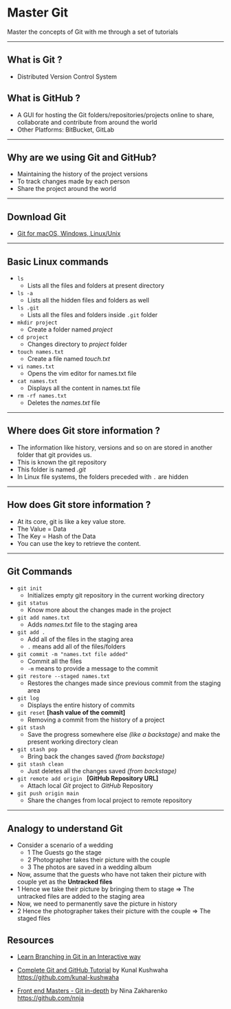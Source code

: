 # Master Git

Master the concepts of Git with me through a set of tutorials


---


## What is Git ?

- Distributed Version Control System


## What is GitHub ?

- A GUI for hosting the Git folders/repositories/projects online to share, collaborate and contribute from around the world
- Other Platforms: BitBucket, GitLab

---


## Why are we using Git and GitHub?

- Maintaining the history of the project versions
- To track changes made by each person
- Share the project around the world


---


## Download Git

- [Git for macOS, Windows, Linux/Unix](https://git-scm.com/downloads)


---


## Basic Linux commands

- `ls`
	- Lists all the files and folders at present directory
- `ls -a`
	- Lists all the hidden files and folders as well
- `ls .git`
	- Lists all the files and folders inside `.git` folder
- `mkdir project`
	- Create a folder named *project*
- `cd project`
	- Changes directory to *project* folder
- `touch names.txt`
	- Create a file named *touch.txt*
- `vi names.txt`
	- Opens the vim editor for names.txt file
- `cat names.txt`
	- Displays all the content in names.txt file
- `rm -rf names.txt`
	- Deletes the *names.txt* file

---


## Where does Git store information ?

- The information like history, versions and so on are stored in another folder that git provides us.
- This is known the git repository
- This folder is named *.git*
- In Linux file systems, the folders preceded with `.` are hidden


---


## How does Git store information ?

- At its core, git is like a key value store.
- The Value = Data
- The Key = Hash of the Data
- You can use the key to retrieve the content.

---


## Git Commands

- `git init`
	- Initializes empty git repository in the current working directory
- `git status`
	- Know more about the changes made in the project
- `git add names.txt`
	- Adds *names.txt* file to the staging area
- `git add .`
	- Add all of the files in the staging area
	- `.` means add all of the files/folders
- `git commit -m "names.txt file added"`
	- Commit all the files 
	- `-m` means to provide a message to the commit
- `git restore --staged names.txt`
	- Restores the changes made since previous commit from the staging area
- `git log`
	- Displays the entire history of commits
- `git reset` **[hash value of the commit]**
	- Removing a commit from the history of a project
- `git stash`
	- Save the progress somewhere else *(like a backstage)* and make the present working directory clean
- `git stash pop`
	- Bring back the changes saved *(from backstage)*
- `git stash clean`
	- Just deletes all the changes saved *(from backstage)*
- `git remote add origin ` **[GitHub Repository URL]**
	- Attach local *Git* project to *GitHub* Repository
- `git push origin main`
	- Share the changes from local project to remote repository


--- 


## Analogy to understand Git

- Consider a scenario of a wedding
	- 1 The Guests go the stage
	- 2 Photographer takes their picture with the couple
	- 3 The photos are saved in a wedding album
- Now, assume that the guests who have not taken their picture with couple yet as the **Untracked files**
- 1 Hence we take their picture by bringing them to stage => The untracked files are added to the staging area
- Now, we need to permanently save the picture in history
- 2 Hence the photographer takes their picture with the couple => The staged files 



## Resources

- [Learn Branching in Git in an Interactive way](https://learngitbranching.js.org/)

- [Complete Git and GitHub Tutorial](https://youtu.be/apGV9Kg7ics) by Kunal Kushwaha <https://github.com/kunal-kushwaha>

- [Front end Masters - Git in-depth](https://frontendmasters.com/courses/git-in-depth/) by Nina Zakharenko <https://github.com/nnja>
